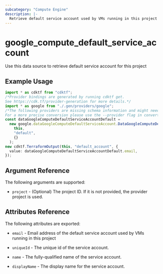```yaml
---
subcategory: "Compute Engine"
description: |-
  Retrieve default service account used by VMs running in this project
---
```


# google\_compute\_default\_service\_account

Use this data source to retrieve default service account for this project

## Example Usage

```typescript
import * as cdktf from "cdktf";
/*Provider bindings are generated by running cdktf get.
See https://cdk.tf/provider-generation for more details.*/
import * as google from "./.gen/providers/google";
/*The following providers are missing schema information and might need manual adjustments to synthesize correctly: google.
For a more precise conversion please use the --provider flag in convert.*/
const dataGoogleComputeDefaultServiceAccountDefault =
  new google.dataGoogleComputeDefaultServiceAccount.DataGoogleComputeDefaultServiceAccount(
    this,
    "default",
    {}
  );
new cdktf.TerraformOutput(this, "default_account", {
  value: dataGoogleComputeDefaultServiceAccountDefault.email,
});

```

## Argument Reference

The following arguments are supported:

* `project` - (Optional) The project ID. If it is not provided, the provider project is used.

## Attributes Reference

The following attributes are exported:

*   `email` - Email address of the default service account used by VMs running in this project

*   `uniqueId` - The unique id of the service account.

*   `name` - The fully-qualified name of the service account.

*   `displayName` - The display name for the service account.
